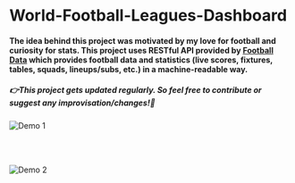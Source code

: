 # World-Football-Leagues-Dashboard

#### The idea behind this project was motivated by my love for football and curiosity for stats. This project uses RESTful API provided by [Football Data](https://www.football-data.org/) which provides football data and statistics (live scores, fixtures, tables, squads, lineups/subs, etc.) in a machine-readable way.


##### 👉This project gets updated regularly. So feel free to contribute or suggest any improvisation/changes!🤘


![Demo 1](gifs/one.gif)

<br><br>

![Demo 2](gifs/two.gif)